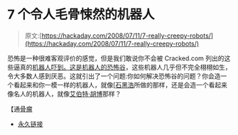 # 7 个令人毛骨悚然的机器人

> 原文:[https://hackaday.com/2008/07/11/7-really-creepy-robots/](https://hackaday.com/2008/07/11/7-really-creepy-robots/)

恐怖是一种很难客观评价的感觉，但是我们敢说你不会被 Cracked.com 列出的这些逼真的[机器人吓到。这是机器人的](http://www.cracked.com/article_16462_7-creepiest-real-life-robots.html)[恐怖谷](http://www.mahalo.com/Uncanny_Valley)，这些机器人几乎但不完全栩栩如生，令大多数人感到厌恶。这就引出了一个问题:你如何解决恐怖谷的问题？你会造一个看起来和你一模一样的机器人，就像[[石黑浩](http://www.engadget.com/2006/07/21/hiroshi-ishiguro-builds-his-evil-android-twin-geminoid-hi-1/)所做的那样，还是会造一个看起来像名人的机器人，就像[艾伯特·胡博](http://english.chosun.com/w21data/html/news/200511/200511140007.html)那样？

【通[骨瘤](http://www.botjunkie.com/2008/07/11/7-of-the-creepiest-real-life-robots/)

*   [永久链接](http://www.cracked.com/article_16462_7-creepiest-real-life-robots.html)